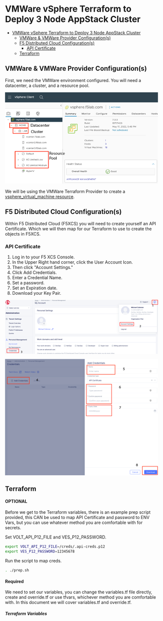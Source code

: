 # VMWare vSphere Terraform to Deploy 3 Node AppStack Cluster

<!--TOC-->

- [VMWare vSphere Terraform to Deploy 3 Node AppStack Cluster](#vmware-vsphere-terraform-to-deploy-3-node-appstack-cluster)
  - [VMWare & VMWare Provider Configuration(s)](#vmware--vmware-provider-configurations)
  - [F5 Distributed Cloud Configuration(s)](#f5-distributed-cloud-configurations)
    - [API Certificate](#api-certificate)
  - [Terraform](#terraform)

<!--TOC-->

## VMWare & VMWare Provider Configuration(s)

First, we need the VMWare environment configured.  You will need a datacenter, a cluster, and a resource pool.

![Screen Shot 1](/img/vsphereclient1.png)

We will be using the VMWare Terraform Provider to create a [vsphere_virtual_machine resource](https://registry.terraform.io/providers/hashicorp/vsphere/latest/docs/resources/virtual_machine).

## F5 Distributed Cloud Configuration(s)

Within F5 Distributed Cloud (F5XCS) you will need to create yourself an API Certificate.  Which we will then map for our Terraform to use to create the objects in F5XCS.

### API Certificate

1. Log in to your F5 XCS Console.
2. In the Upper Right hand corner, click the User Account Icon.
3. Then click "Account Settings."
4. Click Add Credentials.
5. Enter a Credential Name.
6. Set a password.
7. Set an Expiration date.
8. Download your Key Pair.

![Screen Shot 2](/img/xcconsole.png)

![Screen Shot 3](/img/credentials.png)

## Terraform

#### OPTIONAL

Before we get to the Terraform variables, there is an example prep script provided, this CAN be used to map API Certificate and password to ENV Vars, but you can use whatever method you are comfortable with for secrets.

Set VOLT_API_P12_FILE and VES_P12_PASSWORD.

```bash
export VOLT_API_P12_FILE=/creds/.api-creds.p12
export VES_P12_PASSWORD=12345678
```

Run the script to map creds.

```bash
. ./prep.sh
```

#### Required

We need to set our variables, you can change the variables.tf file directly, create and override.tf or use tfvars, whichever method you are comfortable with.  In this document we will cover variables.tf and override.tf.

##### Terraform Variables

<!-- BEGINNING OF PRE-COMMIT-TERRAFORM DOCS HOOK -->

<!-- END OF PRE-COMMIT-TERRAFORM DOCS HOOK -->
